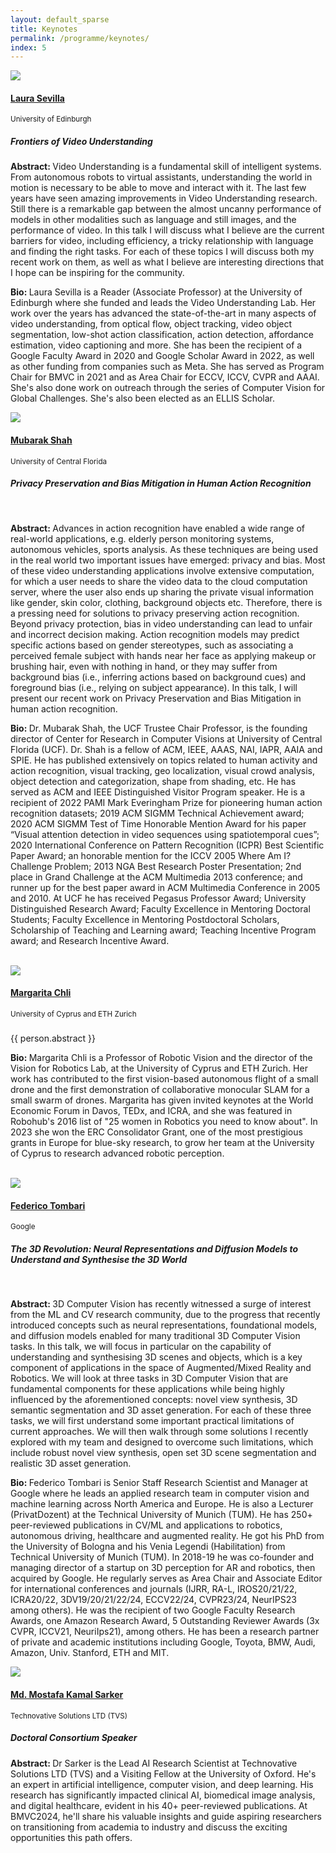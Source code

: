 ```yaml
---
layout: default_sparse
title: Keynotes
permalink: /programme/keynotes/
index: 5
---
```


<div class="row justify-content-around pl-4 pr-4">
    <div class="col-12">
        </div>
        <!-- 4th keynote speaker -->
        <div class="row pt-2 pb-2 align-items-center">
            <div class="col-12 col-md-4 col-lg-3"><a class="anchor"></a>
                <div class="text-center">
                    <img src="../../imgs_2024/Laura_Sevilla.webp" class="rounded-circle img-fluid" style="max-width: 125px;">
                    <h4 class="pt-2"><a href="https://laurasevilla.me">Laura Sevilla</a></h4>
                    <span class=""><small>University of Edinburgh</small></span>
                </div>
            </div>
            <div class="col-12 col-md-8 col-lg-9">
                <div class="">
                    <h5 class="pt-1 text-center"><b>Frontiers of Video Understanding</b></h5>
                    <p class="text-center mb-1"><small></small></p> 
                    <p class="pb-1 mb-1 text-justify"><b>Abstract: </b>Video Understanding is a fundamental skill of intelligent systems. From autonomous robots to virtual assistants, understanding the world in motion is necessary to be able to move and interact with it. The last few years have seen amazing improvements in Video Understanding research. Still there is a remarkable gap between the almost uncanny performance of models in other modalities such as language and still images, and the performance of video. In this talk I will discuss what I believe are the current barriers for video, including efficiency, a tricky relationship with language and finding the right tasks. For each of these topics I will discuss both my recent work on them, as well as what I believe are interesting directions that I hope can be inspiring for the community.</p>
                    <p class="pb-2 text-justify"><b>Bio: </b>Laura Sevilla is a Reader (Associate Professor) at the University of Edinburgh where she funded and leads the Video Understanding Lab. Her work over the years has advanced the state-of-the-art in many aspects of video understanding, from optical flow, object tracking, video object segmentation, low-shot action classification, action detection, affordance estimation, video captioning and more. She has been the recipient of a Google Faculty Award in 2020 and Google Scholar Award in 2022, as well as other funding from companies such as Meta. She has served as Program Chair for BMVC in 2021 and as Area Chair for ECCV, ICCV, CVPR and AAAI. She's also done work on outreach through the series of Computer Vision for Global Challenges. She's also been elected as an ELLIS Scholar.</p>
                </div>
            </div>
        </div>
        <!-- 1st keynote speaker -->
        <div class="row pt-2 pb-2 align-items-center">
            <div class="col-12 col-md-4 col-lg-3"><a class="anchor"></a>
                <div class="text-center">
                    <img src="../../imgs_2024/Mubarak_Shah.png" class="rounded-circle img-fluid" style="max-width: 125px;">
                    <h4 class="pt-2"><a href="https://www.crcv.ucf.edu/person/mubarak-shah/">Mubarak Shah</a></h4>
                    <span class=""><small>University of Central Florida</small></span>
                </div>
            </div>
            <div class="col-12 col-md-8 col-lg-9">
                <div class="">
                    <h5 class="pt-1 text-center"><b>Privacy Preservation and Bias Mitigation in Human Action Recognition</b></h5>
                    <p class="text-center mb-1"><small></small></p><br>
                    <p class="pb-1 mb-1 text-justify"><b>Abstract: </b>Advances in action recognition have enabled a wide range of real-world applications, e.g. elderly person monitoring systems, autonomous vehicles, sports analysis. As these techniques are being used in the real world two important issues have emerged: privacy and bias. Most of these video understanding applications involve extensive computation, for which a user needs to share the video data to the cloud computation server, where the user also ends up sharing the private visual information like gender, skin color, clothing, background objects etc. Therefore, there is a pressing need for solutions to privacy preserving action recognition. Beyond privacy protection, bias in video understanding can lead to unfair and incorrect decision making. Action recognition models may predict specific actions based on gender stereotypes, such as associating a perceived female subject with hands near her face as applying makeup or brushing hair, even with nothing in hand, or they may suffer from background bias (i.e., inferring actions based on background cues) and foreground bias (i.e., relying on subject appearance). In this talk, I will present our recent work on Privacy Preservation and Bias Mitigation in human action recognition.</p>
                    <p class="pb-2 text-justify"><b>Bio: </b>Dr. Mubarak Shah, the UCF Trustee Chair Professor, is the founding director of Center for Research in Computer Visions at University of Central Florida (UCF). Dr. Shah is a fellow of ACM, IEEE, AAAS, NAI, IAPR, AAIA and SPIE.  He has published extensively on topics related to human activity and action recognition, visual tracking, geo localization, visual crowd analysis, object detection and categorization, shape from shading, etc. He has served as ACM and IEEE Distinguished Visitor Program speaker. He is a recipient of 2022 PAMI Mark Everingham Prize for pioneering human action recognition datasets; 2019 ACM SIGMM Technical Achievement award; 2020 ACM SIGMM Test of Time Honorable Mention Award for his paper “Visual attention detection in video sequences using spatiotemporal cues”; 2020 International Conference on Pattern Recognition (ICPR) Best Scientific Paper Award; an honorable mention for the ICCV 2005 Where Am I? Challenge Problem; 2013 NGA Best Research Poster Presentation; 2nd place in Grand Challenge at the ACM Multimedia 2013 conference; and runner up for the best paper award in ACM Multimedia Conference in 2005 and 2010. At UCF he has received Pegasus Professor Award; University Distinguished Research Award; Faculty Excellence in Mentoring Doctoral Students; Faculty Excellence in Mentoring Postdoctoral Scholars, Scholarship of Teaching and Learning award; Teaching Incentive Program award; and Research Incentive Award.</p>
                </div>
            </div>
        </div><br>
        <!-- 2nd keynote speaker -->
        <div class="row pt-2 pb-2 align-items-center">
            <div class="col-12 col-md-4 col-lg-3"><a class="anchor"></a>
                <div class="text-center">
                    <img src="../../imgs_2024/Margarita_Chli.png" class="rounded-circle img-fluid" style="max-width: 125px;">
                    <h4 class="pt-2"><a href="https://scholar.google.ch/citations?user=C0UhwEIAAAAJ&hl=en">Margarita Chli</a></h4>
                    <span class=""><small>University of Cyprus and ETH Zurich</small></span>
                </div>
            </div>
            <div class="col-12 col-md-8 col-lg-9">
                <div class="">
                    <h5 class="pt-1 text-center"><b></b></h5>
                    <p class="text-center mb-1"><small></small></p>
                    <p class="pb-1 mb-1 text-justify">{{ person.abstract }}</p>
                    <p class="pb-2 text-justify"><b>Bio: </b>Margarita Chli is a Professor of Robotic Vision and the director of the Vision for Robotics Lab, at the University of Cyprus and ETH Zurich. Her work has contributed to the first vision-based autonomous flight of a small drone and the first demonstration of collaborative monocular SLAM for a small swarm of drones. Margarita has given invited keynotes at the World Economic Forum in Davos, TEDx, and ICRA, and she was featured in Robohub's 2016 list of "25 women in Robotics you need to know about". In 2023 she won the ERC Consolidator Grant, one of the most prestigious grants in Europe for blue-sky research, to grow her team at the University of Cyprus to research advanced robotic perception.</p>
                </div>
            </div>
        </div><br>
        <!-- 3rd keynote speaker -->
        <div class="row pt-2 pb-2 align-items-center">
            <div class="col-12 col-md-4 col-lg-3"><a class="anchor"></a>
                <div class="text-center">
                    <img src="../../imgs_2024/Federico_Tombari.png" class="rounded-circle img-fluid" style="max-width: 125px;">
                    <h4 class="pt-2"><a href="https://federicotombari.github.io/">Federico Tombari</a></h4>
                    <span class=""><small>Google</small></span>
                </div>
            </div>
            <div class="col-12 col-md-8 col-lg-9">
                <div class="">
                    <h5 class="pt-1 text-center"><b>The 3D Revolution: Neural Representations and Diffusion Models to Understand and Synthesise the 3D World</b></h5>
                    <p class="text-center mb-1"><small></small></p><br>
                    <p class="pb-1 mb-1 text-justify"><b>Abstract: </b>3D Computer Vision has recently witnessed a surge of interest from the ML and CV research community, due to the progress that recently introduced concepts such as neural representations, foundational models, and diffusion models enabled for many traditional 3D Computer Vision tasks. In this talk, we will focus in particular on the capability of understanding and synthesising 3D scenes and objects, which is a key component of applications in the space of Augmented/Mixed Reality and Robotics. We will look at three tasks in 3D Computer Vision that are fundamental components for these applications while being highly influenced by the aforementioned concepts: novel view synthesis, 3D semantic segmentation and 3D asset generation. For each of these three tasks, we will first understand some important practical limitations of current approaches. We will then walk through some solutions I recently explored with my team and designed to overcome such limitations, which include robust novel view synthesis, open set 3D scene segmentation and realistic 3D asset generation.</p>
                    <p class="pb-2 text-justify"><b>Bio: </b>Federico Tombari is Senior Staff Research Scientist and Manager at Google where he leads an applied research team in computer vision and machine learning across North America and Europe. He is also a Lecturer (PrivatDozent) at the Technical University of Munich (TUM). He has 250+ peer-reviewed publications in CV/ML and applications to robotics, autonomous driving, healthcare and augmented reality. He got his PhD from the University of Bologna and his Venia Legendi (Habilitation) from Technical University of Munich (TUM). In 2018-19 he was co-founder and managing director of a startup on 3D perception for AR and robotics, then acquired by Google. He regularly serves as Area Chair and Associate Editor for international conferences and journals (IJRR, RA-L, IROS20/21/22, ICRA20/22, 3DV19/20/21/22/24, ECCV22/24, CVPR23/24, NeurIPS23 among others). He was the recipient of two Google Faculty Research Awards, one Amazon Research Award, 5 Outstanding Reviewer Awards (3x CVPR, ICCV21, NeuriIps21), among others. He has been a research partner of private and academic institutions including Google, Toyota, BMW, Audi, Amazon, Univ. Stanford, ETH and MIT.</p>
                </div>
            </div>
        </div>
        <!-- DC speaker -->
        <div class="row pt-2 pb-2 align-items-center">
            <div class="col-12 col-md-4 col-lg-3"><a class="anchor"></a>
                <div class="text-center">
                    <img src="../../imgs_2024/mostafa.jpg" class="rounded-circle img-fluid" style="max-width: 125px;">
                    <h4 class="pt-2"><a href="https://technovativesolutions.co.uk/">Md. Mostafa Kamal Sarker</a></h4>
                    <span class=""><small>Technovative Solutions LTD (TVS)</small></span>
                </div>
            </div>
            <div class="col-12 col-md-8 col-lg-9">
                <div class="">
                    <h5 class="pt-1 text-center"><b>Doctoral Consortium Speaker</b></h5>
                    <p class="text-center mb-1"><small></small></p> 
                    <p class="pb-1 mb-1 text-justify"><b>Abstract: </b>Dr Sarker is the Lead AI Research Scientist at Technovative Solutions LTD (TVS) and a Visiting Fellow at the University of Oxford. He's an expert in artificial intelligence, computer vision, and deep learning. His research has significantly impacted clinical AI, biomedical image analysis, and digital healthcare, evident in his 40+ peer-reviewed publications. At BMVC2024, he'll share his valuable insights and guide aspiring researchers on transitioning from academia to industry and discuss the exciting opportunities this path offers.</p>
                </div>
            </div>
        </div>
    </div>
</div>
